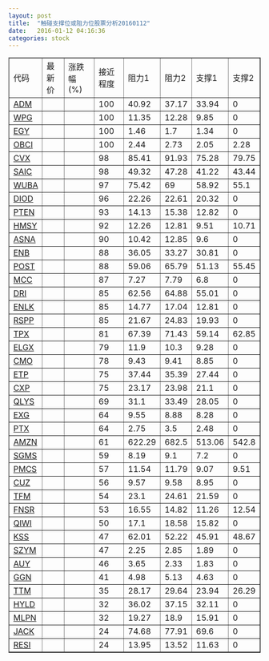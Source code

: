 ```yaml
---
layout: post
title:  "触碰支撑位或阻力位股票分析20160112"
date:   2016-01-12 04:16:36
categories: stock
---
```

<script type="text/javascript">
var stockList = []
stockList.push('gb_adm');
stockList.push('gb_wpg');
stockList.push('gb_egy');
stockList.push('gb_obci');
stockList.push('gb_cvx');
stockList.push('gb_saic');
stockList.push('gb_wuba');
stockList.push('gb_diod');
stockList.push('gb_pten');
stockList.push('gb_hmsy');
stockList.push('gb_asna');
stockList.push('gb_enb');
stockList.push('gb_post');
stockList.push('gb_mcc');
stockList.push('gb_dri');
stockList.push('gb_enlk');
stockList.push('gb_rspp');
stockList.push('gb_tpx');
stockList.push('gb_elgx');
stockList.push('gb_cmo');
stockList.push('gb_etp');
stockList.push('gb_cxp');
stockList.push('gb_qlys');
stockList.push('gb_exg');
stockList.push('gb_ptx');
stockList.push('gb_amzn');
stockList.push('gb_sgms');
stockList.push('gb_pmcs');
stockList.push('gb_cuz');
stockList.push('gb_tfm');
stockList.push('gb_fnsr');
stockList.push('gb_qiwi');
stockList.push('gb_kss');
stockList.push('gb_szym');
stockList.push('gb_auy');
stockList.push('gb_ggn');
stockList.push('gb_ttm');
stockList.push('gb_hyld');
stockList.push('gb_mlpn');
stockList.push('gb_jack');
stockList.push('gb_resi');
</script>
<table border="1">
 <tr>
 <td>代码</td>
 <td>最新价</td>
 <td>涨跌幅(%)</td>
 <td>接近程度</td>
 <td>阻力1</td>
 <td>阻力2</td>
 <td>支撑1</td>
 <td>支撑2</td>
</tr>
  <tr id="adm" class="green">
  <td><a href="http://stock.finance.sina.com.cn/usstock/quotes/ADM.html" target="_blank">ADM</a></td><td></td><td></td><td>100</td><td>40.92</td><td>37.17</td><td>33.94</td><td>0</td></tr>
  <tr id="wpg" class="green">
  <td><a href="http://stock.finance.sina.com.cn/usstock/quotes/WPG.html" target="_blank">WPG</a></td><td></td><td></td><td>100</td><td>11.35</td><td>12.28</td><td>9.85</td><td>0</td></tr>
  <tr id="egy" class="green">
  <td><a href="http://stock.finance.sina.com.cn/usstock/quotes/EGY.html" target="_blank">EGY</a></td><td></td><td></td><td>100</td><td>1.46</td><td>1.7</td><td>1.34</td><td>0</td></tr>
  <tr id="obci" class="green">
  <td><a href="http://stock.finance.sina.com.cn/usstock/quotes/OBCI.html" target="_blank">OBCI</a></td><td></td><td></td><td>100</td><td>2.44</td><td>2.73</td><td>2.05</td><td>2.28</td></tr>
  <tr id="cvx" class="green">
  <td><a href="http://stock.finance.sina.com.cn/usstock/quotes/CVX.html" target="_blank">CVX</a></td><td></td><td></td><td>98</td><td>85.41</td><td>91.93</td><td>75.28</td><td>79.75</td></tr>
  <tr id="saic" class="green">
  <td><a href="http://stock.finance.sina.com.cn/usstock/quotes/SAIC.html" target="_blank">SAIC</a></td><td></td><td></td><td>98</td><td>49.32</td><td>47.28</td><td>41.22</td><td>43.44</td></tr>
  <tr id="wuba" class="green">
  <td><a href="http://stock.finance.sina.com.cn/usstock/quotes/WUBA.html" target="_blank">WUBA</a></td><td></td><td></td><td>97</td><td>75.42</td><td>69</td><td>58.92</td><td>55.1</td></tr>
  <tr id="diod" class="green">
  <td><a href="http://stock.finance.sina.com.cn/usstock/quotes/DIOD.html" target="_blank">DIOD</a></td><td></td><td></td><td>96</td><td>22.26</td><td>22.61</td><td>20.32</td><td>0</td></tr>
  <tr id="pten" class="green">
  <td><a href="http://stock.finance.sina.com.cn/usstock/quotes/PTEN.html" target="_blank">PTEN</a></td><td></td><td></td><td>93</td><td>14.13</td><td>15.38</td><td>12.82</td><td>0</td></tr>
  <tr id="hmsy" class="red">
  <td><a href="http://stock.finance.sina.com.cn/usstock/quotes/HMSY.html" target="_blank">HMSY</a></td><td></td><td></td><td>92</td><td>12.26</td><td>12.81</td><td>9.51</td><td>10.71</td></tr>
  <tr id="asna" class="green">
  <td><a href="http://stock.finance.sina.com.cn/usstock/quotes/ASNA.html" target="_blank">ASNA</a></td><td></td><td></td><td>90</td><td>10.42</td><td>12.85</td><td>9.6</td><td>0</td></tr>
  <tr id="enb" class="green">
  <td><a href="http://stock.finance.sina.com.cn/usstock/quotes/ENB.html" target="_blank">ENB</a></td><td></td><td></td><td>88</td><td>36.05</td><td>33.27</td><td>30.81</td><td>0</td></tr>
  <tr id="post" class="green">
  <td><a href="http://stock.finance.sina.com.cn/usstock/quotes/POST.html" target="_blank">POST</a></td><td></td><td></td><td>88</td><td>59.06</td><td>65.79</td><td>51.13</td><td>55.45</td></tr>
  <tr id="mcc" class="red">
  <td><a href="http://stock.finance.sina.com.cn/usstock/quotes/MCC.html" target="_blank">MCC</a></td><td></td><td></td><td>87</td><td>7.27</td><td>7.79</td><td>6.8</td><td>0</td></tr>
  <tr id="dri" class="red">
  <td><a href="http://stock.finance.sina.com.cn/usstock/quotes/DRI.html" target="_blank">DRI</a></td><td></td><td></td><td>85</td><td>62.56</td><td>64.88</td><td>55.01</td><td>0</td></tr>
  <tr id="enlk" class="green">
  <td><a href="http://stock.finance.sina.com.cn/usstock/quotes/ENLK.html" target="_blank">ENLK</a></td><td></td><td></td><td>85</td><td>14.77</td><td>17.04</td><td>12.81</td><td>0</td></tr>
  <tr id="rspp" class="green">
  <td><a href="http://stock.finance.sina.com.cn/usstock/quotes/RSPP.html" target="_blank">RSPP</a></td><td></td><td></td><td>85</td><td>21.67</td><td>24.83</td><td>19.93</td><td>0</td></tr>
  <tr id="tpx" class="green">
  <td><a href="http://stock.finance.sina.com.cn/usstock/quotes/TPX.html" target="_blank">TPX</a></td><td></td><td></td><td>81</td><td>67.39</td><td>71.43</td><td>59.14</td><td>62.85</td></tr>
  <tr id="elgx" class="green">
  <td><a href="http://stock.finance.sina.com.cn/usstock/quotes/ELGX.html" target="_blank">ELGX</a></td><td></td><td></td><td>79</td><td>11.9</td><td>10.3</td><td>9.28</td><td>0</td></tr>
  <tr id="cmo" class="green">
  <td><a href="http://stock.finance.sina.com.cn/usstock/quotes/CMO.html" target="_blank">CMO</a></td><td></td><td></td><td>78</td><td>9.43</td><td>9.41</td><td>8.85</td><td>0</td></tr>
  <tr id="etp" class="green">
  <td><a href="http://stock.finance.sina.com.cn/usstock/quotes/ETP.html" target="_blank">ETP</a></td><td></td><td></td><td>75</td><td>37.44</td><td>35.39</td><td>27.44</td><td>0</td></tr>
  <tr id="cxp" class="red">
  <td><a href="http://stock.finance.sina.com.cn/usstock/quotes/CXP.html" target="_blank">CXP</a></td><td></td><td></td><td>75</td><td>23.17</td><td>23.98</td><td>21.1</td><td>0</td></tr>
  <tr id="qlys" class="green">
  <td><a href="http://stock.finance.sina.com.cn/usstock/quotes/QLYS.html" target="_blank">QLYS</a></td><td></td><td></td><td>69</td><td>31.1</td><td>33.49</td><td>28.05</td><td>0</td></tr>
  <tr id="exg" class="green">
  <td><a href="http://stock.finance.sina.com.cn/usstock/quotes/EXG.html" target="_blank">EXG</a></td><td></td><td></td><td>64</td><td>9.55</td><td>8.88</td><td>8.28</td><td>0</td></tr>
  <tr id="ptx" class="red">
  <td><a href="http://stock.finance.sina.com.cn/usstock/quotes/PTX.html" target="_blank">PTX</a></td><td></td><td></td><td>64</td><td>2.75</td><td>3.5</td><td>2.48</td><td>0</td></tr>
  <tr id="amzn" class="red">
  <td><a href="http://stock.finance.sina.com.cn/usstock/quotes/AMZN.html" target="_blank">AMZN</a></td><td></td><td></td><td>61</td><td>622.29</td><td>682.5</td><td>513.06</td><td>542.8</td></tr>
  <tr id="sgms" class="green">
  <td><a href="http://stock.finance.sina.com.cn/usstock/quotes/SGMS.html" target="_blank">SGMS</a></td><td></td><td></td><td>59</td><td>8.19</td><td>9.1</td><td>7.2</td><td>0</td></tr>
  <tr id="pmcs" class="green">
  <td><a href="http://stock.finance.sina.com.cn/usstock/quotes/PMCS.html" target="_blank">PMCS</a></td><td></td><td></td><td>57</td><td>11.54</td><td>11.79</td><td>9.07</td><td>9.51</td></tr>
  <tr id="cuz" class="green">
  <td><a href="http://stock.finance.sina.com.cn/usstock/quotes/CUZ.html" target="_blank">CUZ</a></td><td></td><td></td><td>56</td><td>9.57</td><td>9.58</td><td>8.95</td><td>0</td></tr>
  <tr id="tfm" class="green">
  <td><a href="http://stock.finance.sina.com.cn/usstock/quotes/TFM.html" target="_blank">TFM</a></td><td></td><td></td><td>54</td><td>23.1</td><td>24.61</td><td>21.59</td><td>0</td></tr>
  <tr id="fnsr" class="green">
  <td><a href="http://stock.finance.sina.com.cn/usstock/quotes/FNSR.html" target="_blank">FNSR</a></td><td></td><td></td><td>53</td><td>16.55</td><td>14.82</td><td>11.26</td><td>12.54</td></tr>
  <tr id="qiwi" class="green">
  <td><a href="http://stock.finance.sina.com.cn/usstock/quotes/QIWI.html" target="_blank">QIWI</a></td><td></td><td></td><td>50</td><td>17.1</td><td>18.58</td><td>15.82</td><td>0</td></tr>
  <tr id="kss" class="green">
  <td><a href="http://stock.finance.sina.com.cn/usstock/quotes/KSS.html" target="_blank">KSS</a></td><td></td><td></td><td>47</td><td>62.01</td><td>52.22</td><td>45.91</td><td>48.67</td></tr>
  <tr id="szym" class="green">
  <td><a href="http://stock.finance.sina.com.cn/usstock/quotes/SZYM.html" target="_blank">SZYM</a></td><td></td><td></td><td>47</td><td>2.25</td><td>2.85</td><td>1.89</td><td>0</td></tr>
  <tr id="auy" class="green">
  <td><a href="http://stock.finance.sina.com.cn/usstock/quotes/AUY.html" target="_blank">AUY</a></td><td></td><td></td><td>46</td><td>3.65</td><td>2.33</td><td>1.83</td><td>0</td></tr>
  <tr id="ggn" class="red">
  <td><a href="http://stock.finance.sina.com.cn/usstock/quotes/GGN.html" target="_blank">GGN</a></td><td></td><td></td><td>41</td><td>4.98</td><td>5.13</td><td>4.63</td><td>0</td></tr>
  <tr id="ttm" class="green">
  <td><a href="http://stock.finance.sina.com.cn/usstock/quotes/TTM.html" target="_blank">TTM</a></td><td></td><td></td><td>35</td><td>28.17</td><td>29.64</td><td>23.94</td><td>26.29</td></tr>
  <tr id="hyld" class="green">
  <td><a href="http://stock.finance.sina.com.cn/usstock/quotes/HYLD.html" target="_blank">HYLD</a></td><td></td><td></td><td>32</td><td>36.02</td><td>37.15</td><td>32.11</td><td>0</td></tr>
  <tr id="mlpn" class="green">
  <td><a href="http://stock.finance.sina.com.cn/usstock/quotes/MLPN.html" target="_blank">MLPN</a></td><td></td><td></td><td>32</td><td>19.27</td><td>18.9</td><td>15.91</td><td>0</td></tr>
  <tr id="jack" class="green">
  <td><a href="http://stock.finance.sina.com.cn/usstock/quotes/JACK.html" target="_blank">JACK</a></td><td></td><td></td><td>24</td><td>74.68</td><td>77.91</td><td>69.6</td><td>0</td></tr>
  <tr id="resi" class="green">
  <td><a href="http://stock.finance.sina.com.cn/usstock/quotes/RESI.html" target="_blank">RESI</a></td><td></td><td></td><td>24</td><td>13.95</td><td>13.52</td><td>11.63</td><td>0</td></tr>
</table>

